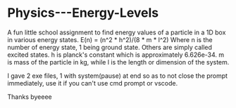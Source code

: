 # Physics---Energy-Levels

A fun little school assignment to find energy values of a particle in a 1D box in various energy states. 
E(n) = (n^2 * h^2)/(8 * m * l^2) Where n is the number of energy state, 1 being ground state. 
Others are simply called excited states. 
h is planck's constant which is approximately 6.626e-34. 
m is mass of the particle in kg, while l is the length or dimension of the system.

I gave 2 exe files, 1 with system(pause) at end so as to not close the prompt immediately, use it if you can't use cmd prompt or vscode.

Thanks byeeee
